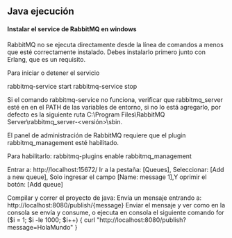 ## Java ejecución

#### Instalar el service de RabbitMQ en windows

RabbitMQ no se ejecuta directamente desde la línea de comandos a menos que esté correctamente instalado. Debes instalarlo primero junto con Erlang, que es un requisito.

Para iniciar o detener el servicio 

rabbitmq-service start
rabbitmq-service stop 

Si el comando rabbitmq-service no funciona, verificar que rabbitmq_server esté en en el PATH de las variables de entorno, si no lo está agregarlo, por defecto es la siguiente ruta C:\Program Files\RabbitMQ Server\rabbitmq_server-<versión>\sbin.

El panel de administración de RabbitMQ requiere que el plugin rabbitmq_management esté habilitado.

Para habilitarlo: rabbitmq-plugins enable rabbitmq_management

Entrar a: http://localhost:15672/
Ir a la pestaña: [Queues], Seleccionar: [Add a new queue], Solo ingresar el campo [Name: message 1],Y oprimir el botón: [Add queue]

Compilar y correr el proyecto de java: Envía un mensaje entrando a: http://localhost:8080/publish/{message} Enviar el mensaje y ver como en la consola se envía y consume, o ejecuta en consola el siguiente comando for ($i = 1; $i -le 1000; $i++) { curl "http://localhost:8080/publish?message=HolaMundo" }
